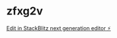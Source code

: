 # zfxg2v

[Edit in StackBlitz next generation editor ⚡️](https://stackblitz.com/~/github.com/PandaSaimon/zfxg2v)